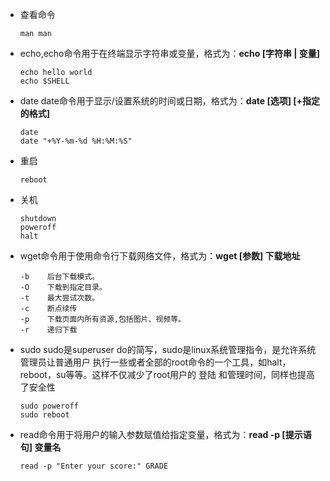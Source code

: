 - 查看命令

  ```
  man man
  ```

- echo,echo命令用于在终端显示字符串或变量，格式为：**echo [字符串 | 变量]**

  ```
  echo hello world
  echo $SHELL
  ```

- date date命令用于显示/设置系统的时间或日期，格式为：**date [选项] [+指定的格式]**

  ```
  date
  date "+%Y-%m-%d %H:%M:%S"
  ```

- 重启

  ```
  reboot
  ```

- 关机

  ```
  shutdown
  poweroff
  halt
  ```

- wget命令用于使用命令行下载网络文件，格式为：**wget [参数] 下载地址**

  ```
  -b    后台下载模式。
  -O    下载到指定目录。
  -t    最大尝试次数。
  -c    断点续传
  -p    下载页面内所有资源,包括图片、视频等。
  -r    递归下载
  ```

- sudo sudo是superuser do的简写，sudo是linux系统管理指令，是允许系统管理员让普通用户 执行一些或者全部的root命令的一个工具，如halt，reboot，su等等。这样不仅减少了root用户的 登陆 和管理时间，同样也提高了安全性

  ```
  sudo poweroff
  sudo reboot
  ```

- read命令用于将用户的输入参数赋值给指定变量，格式为：**read -p [提示语句] 变量名**

  ```
  read -p "Enter your score:" GRADE
  ```

